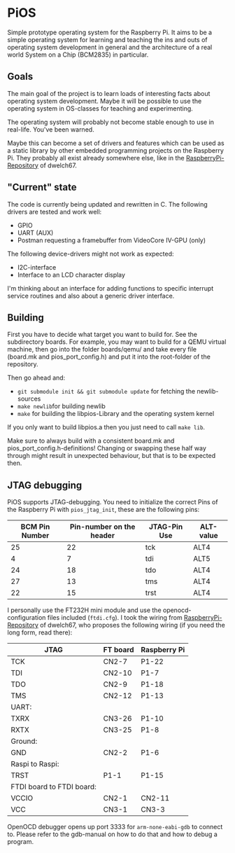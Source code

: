 # PiOS
Simple prototype operating system for the Raspberry Pi. It aims to be a simple operating system for learning and teaching the ins and outs of operating system development in general and the architecture of a real world System on a Chip (BCM2835) in particular.

## Goals
The main goal of the project is to learn loads of interesting facts about operating system development. Maybe it will be possible to use the operating system in OS-classes for teaching and experimenting. 

The operating system will probably not become stable enough to use in real-life. You've been warned.

Maybe this can become a set of drivers and features which can be used as a static library by other embedded programming projects on the Raspberry Pi. They probably all exist already somewhere else, like in the [RaspberryPi-Repository](https://github.com/dwelch67/raspberrypi) of dwelch67.

## "Current" state
The code is currently being updated and rewritten in C. The following drivers are tested and work well:
* GPIO
* UART (AUX)
* Postman requesting a framebuffer from VideoCore IV-GPU (only)

The following device-drivers might not work as expected:
* I2C-interface
* Interface to an LCD character display

I'm thinking about an interface for adding functions to specific interrupt service routines and also about a generic driver interface.

## Building

First you have to decide what target you want to build for. See the subdirectory boards. For example, you may want to build for a QEMU virtual machine, then go into the folder boards/qemu/ and take every file (board.mk and pios_port_config.h) and put it into the root-folder of the repository.

Then go ahead and:
- ```git submodule init && git submodule update``` for fetching the newlib-sources
- ```make newlib```for building newlib
- ```make``` for building the libpios-Library and the operating system kernel

If you only want to build libpios.a then you just need to call ```make lib```. 

Make sure to always build with a consistent board.mk and pios_port_config.h-definitions! Changing or swapping these half way through might result in unexpected behaviour, but that is to be expected then. 

## JTAG debugging

PiOS supports JTAG-debugging. You need to initialize the correct Pins of the Raspberry Pi with ```pios_jtag_init```, these are the following pins:

| BCM Pin Number | Pin-number on the header | JTAG-Pin Use | ALT-value |
| ---------------|--------------------------|--------------|-----------|
|             25 |                       22 |      tck     |    ALT4   |
|              4 |                        7 |      tdi     |    ALT5   |
|             24 |                       18 |      tdo     |    ALT4   |
|             27 |                       13 |      tms     |    ALT4   |
|             22 |                       15 |     trst     |    ALT4   |

I personally use the FT232H mini module and use the openocd-configuration files included (`ftdi.cfg`). I took the wiring from  [RaspberryPi-Repository](https://github.com/dwelch67/raspberrypi) of dwelch67, who proposes the following wiring (if you need the long form, read there):

| JTAG | FT board | Raspberry Pi |
|------|----------|--------------|
| TCK  | CN2-7    | P1-22        |
| TDI  | CN2-10   | P1-7         |
| TDO  | CN2-9    | P1-18        |
| TMS  | CN2-12   | P1-13        |
| UART:                          |
| TXRX | CN3-26   | P1-10        |
| RXTX | CN3-25   | P1-8         |
| Ground:                        |
| GND  | CN2-2    | P1-6         |
| Raspi to Raspi:                |
| TRST |  P1-1    | P1-15        |
| FTDI board to FTDI board:      |
| VCCIO | CN2-1   | CN2-11       |
| VCC   | CN3-1   | CN3-3        |

OpenOCD debugger opens up port 3333 for `arm-none-eabi-gdb` to connect to. Please refer to the gdb-manual on how to do that and how to debug a program. 
